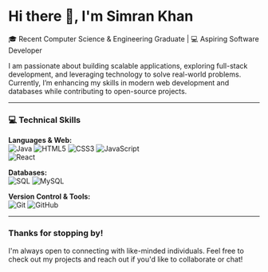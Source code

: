 # Hi there 👋, I'm Simran Khan  

🎓 Recent Computer Science & Engineering Graduate | 💻 Aspiring Software Developer  

I am passionate about building scalable applications, exploring full-stack development, and leveraging technology to solve real-world problems. Currently, I’m enhancing my skills in modern web development and databases while contributing to open-source projects.  

---

### 💻 Technical Skills

**Languages & Web:**  
![Java](https://img.shields.io/badge/-Java-red?logo=openjdk&logoColor=white&style=flat-square)
![HTML5](https://img.shields.io/badge/-HTML5-orange?logo=html5&logoColor=white&style=flat-square)
![CSS3](https://img.shields.io/badge/-CSS3-blue?logo=css3&logoColor=white&style=flat-square)
![JavaScript](https://img.shields.io/badge/-JavaScript-yellow?logo=javascript&logoColor=black&style=flat-square)  
![React](https://img.shields.io/badge/-React-blue?logo=react&logoColor=white&style=flat-square)


**Databases:**  
![SQL](https://img.shields.io/badge/-SQL-lightgrey?logo=databricks&logoColor=black&style=flat-square)
![MySQL](https://img.shields.io/badge/-MySQL-blue?logo=mysql&logoColor=white&style=flat-square)  

**Version Control & Tools:**  
![Git](https://img.shields.io/badge/-Git-red?logo=git&logoColor=white&style=flat-square)
![GitHub](https://img.shields.io/badge/-GitHub-black?logo=github&logoColor=white&style=flat-square)

---

### Thanks for stopping by!
I'm always open to connecting with like-minded individuals. Feel free to check out my projects and reach out if you'd like to collaborate or chat!
